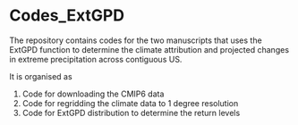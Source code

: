 # Codes_ExtGPD
The repository contains codes for the two manuscripts that uses the ExtGPD function to determine the climate attribution and projected changes in extreme precipitation across contiguous US.

It is organised as 
1. Code for downloading the CMIP6 data
2. Code for regridding the climate data to 1 degree resolution
3. Code for ExtGPD distribution to determine the return levels 
